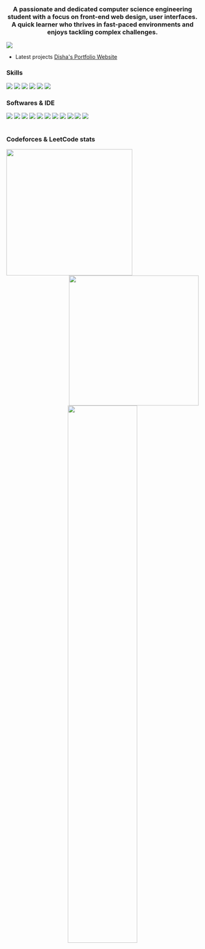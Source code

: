 <h3 align="center"><b>A passionate and dedicated computer science engineering student with a focus on front-end web design, user interfaces. A quick learner who thrives in fast-paced environments and enjoys tackling complex challenges.</b></h3>
<img src="https://img.shields.io/github/followers/tahsinhasib.svg?style=social&label=Follow&maxAge=2592000">

- Latest projects [Disha's Portfolio Website](https://tahsinhasib.github.io/Disha-Portfolio/)


<h3 align="left">Skills</h3>
<div align="left">
  <img src="https://img.shields.io/badge/C%2B%2B-00599C?style=for-the-badge&logo=c%2B%2B&logoColor=white"><img>
  <img src="https://img.shields.io/badge/Java-ED8B00?style=for-the-badge&logo=openjdk&logoColor=black">
  <img src="https://img.shields.io/badge/HTML5-E34F26?style=for-the-badge&logo=html5&logoColor=white">
  <img src="https://img.shields.io/badge/CSS3-1572B6?style=for-the-badge&logo=css3&logoColor=white">
  <img src="https://img.shields.io/badge/C%23-239120?style=for-the-badge&logo=c-sharp&logoColor=white">
  <img src="https://img.shields.io/badge/Python-14354C?style=for-the-badge&logo=python&logoColor=white">
</div>


<h3 align="left">Softwares & IDE</h3>
<div align="left">
  <img src="https://img.shields.io/badge/Visual_Studio_Code-0078D4?style=for-the-badge&logo=visual%20studio%20code&logoColor=white"><img>
  <img src="https://img.shields.io/badge/Visual_Studio-5C2D91?style=for-the-badge&logo=visual%20studio&logoColor=white">
  <img src="https://img.shields.io/badge/sublime_text-%23575757.svg?&style=for-the-badge&logo=sublime-text&logoColor=important">
  <img src="https://img.shields.io/badge/Microsoft_SQL_Server-CC2927?style=for-the-badge&logo=microsoft-sql-server&logoColor=white">
  <img src="https://img.shields.io/badge/GIT-E44C30?style=for-the-badge&logo=git&logoColor=white">
  <img src="https://img.shields.io/badge/Microsoft_Word-2B579A?style=for-the-badge&logo=microsoft-word&logoColor=white">
  <img src="https://img.shields.io/badge/Microsoft_PowerPoint-B7472A?style=for-the-badge&logo=microsoft-powerpoint&logoColor=white">
  <img src="https://img.shields.io/badge/Microsoft_Excel-217346?style=for-the-badge&logo=microsoft-excel&logoColor=white">
  <img src="https://img.shields.io/badge/Microsoft_Teams-6264A7?style=for-the-badge&logo=microsoft-teams&logoColor=white">
  <img src="https://img.shields.io/badge/Adobe%20Photoshop-31A8FF?style=for-the-badge&logo=Adobe%20Photoshop&logoColor=black">
  <img src="https://img.shields.io/badge/Notion-000000?style=for-the-badge&logo=notion&logoColor=white">
</div>



<br>
<div>
  <h3 align="left">Codeforces & LeetCode stats</h3>
  <img align="left" src = "https://github-readme-stats.vercel.app/api/top-langs/?username=tahsinhasib&show_icons=true&theme=github_dark&count_private=true&hide_border=false&layout=donut&langs_count=7&hide=plsql" width="330px">
  <a href="https://codeforces.com/profile/tahsinhasib"><img align="right" src="https://codeforces-readme-stats.vercel.app/api/card?username=tahsinhasib&theme=github_dark" width="340px"></a>
</div>

<br><br><br><br><br><br><br><br><br><br><br><br>
<div align="center">
  <img src = "https://leetcard.jacoblin.cool/tahsinhasib?ext=heatmap" width = "60%">
</div>



